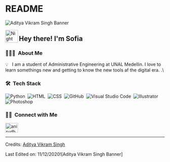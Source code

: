 # README
![Aditya Vikram Singh Banner](https://images.pexels.com/photos/6424590/pexels-photo-6424590.jpeg?auto=compress&cs=tinysrgb&w=1260&h=750&dpr=1)

<img alt="Night Coding" src="./assets/Hand%20Wave.gif" width='40' align="left"/><h2>Hey there! I'm Sofia</h2>

<!-- ## 👋 &nbsp;Hey there! I'm Sofia -->

### 👨🏻‍💻 &nbsp;About Me

💡 &nbsp; I am a student of Administrative Engineering at UNAL Medellin. I love to learn somethings new and getting to know the new tools af the digital era.
.\

### 🛠 &nbsp;Tech Stack

![Python](https://img.shields.io/badge/-Python-05122A?style=flat&logo=python)&nbsp;
![HTML](https://img.shields.io/badge/-HTML-05122A?style=flat&logo=HTML5)&nbsp;
![CSS](https://img.shields.io/badge/-CSS-05122A?style=flat&logo=CSS3&logoColor=1572B6)&nbsp;
![GitHub](https://img.shields.io/badge/-GitHub-05122A?style=flat&logo=github)&nbsp;
![Visual Studio Code](https://img.shields.io/badge/-Visual%20Studio%20Code-05122A?style=flat&logo=visual-studio-code&logoColor=007ACC)&nbsp;
![Illustrator](https://img.shields.io/badge/-Illustrator-05122A?style=flat&logo=adobe-illustrator)&nbsp;
![Photoshop](https://img.shields.io/badge/-Photoshop-05122A?style=flat&logo=adobe-photoshop)&nbsp;


### 🤝🏻 &nbsp;Connect with Me
<p align="center">
  <p align="left">
<a href="https://www.linkedin.com/in/sofia-orozco-garcia-6a897035a?utm_source=share&utm_campaign=share_via&utm_content=profile&utm_medium=ios_app" target="blank"><img align="center" src="https://raw.githubusercontent.com/rahuldkjain/github-profile-readme-generator/master/src/images/icons/Social/linked-in-alt.svg" alt="anirudh-rai-072732220" height="30" width="40" /></a>

</p>
<a href="https://www.linkedin.com/in/sofia-orozco-garcia-6a897035a?utm_source=share&utm_campaign=share_via&utm_content=profile&utm_medium=ios_app"/></a>
</p>

-----
Credits: [Aditya Vikram Singh](https://github.com/AVS1508)

Last Edited on: 11/12/2020![Aditya Vikram Singh Banner]



